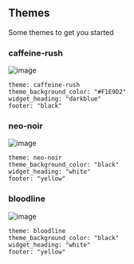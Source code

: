 ## Themes

Some themes to get you started

### caffeine-rush
![image](https://github.com/user-attachments/assets/3f0da272-d7f3-404a-866b-489df60b0a91)

```
theme: caffeine-rush
theme_background_color: "#F1E9D2"
widget_heading: "darkblue"
footer: "black"
```

### neo-noir
![image](https://github.com/user-attachments/assets/489b52c2-4f5a-4bbb-aadd-f4832f2cd9fe)

```
theme: neo-noir
theme_background_color: "black"
widget_heading: "white"
footer: "yellow"
```

### bloodline
![image](https://github.com/user-attachments/assets/d7d03708-12ef-4190-8ada-2a9e651319b8)

```
theme: bloodline
theme_background_color: "black"
widget_heading: "white"
footer: "yellow"
```

